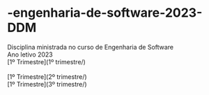 # -engenharia-de-software-2023-DDM

Disciplina ministrada no curso de Engenharia de Software <br>
Ano letivo 2023<br>
[1º Trimestre](1º trimestre/)<br><br>
[1º Trimestre](2º trimestre/)<br>
[1º Trimestre](3º trimestre/)<br>
